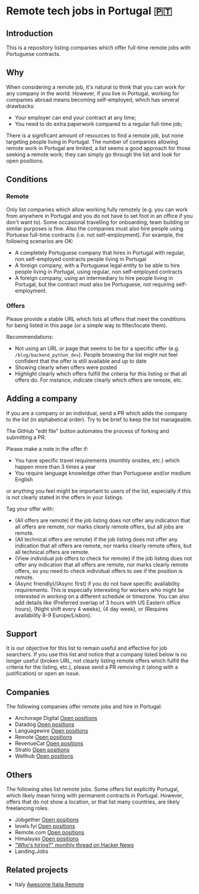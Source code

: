 # Remote tech jobs in Portugal 🇵🇹

## Introduction

This is a repository listing companies which offer full-time remote jobs with
Portuguese contracts.

## Why

When considering a remote job, it's natural to think that you can work for any
company in the world. However, if you live in Portugal, working for companies
abroad means becoming self-employed, which has several drawbacks:

* Your employer can end your contract at any time;
* You need to do extra paperwork compared to a regular full-time job;

There is a significant amount of resources to find a remote job, but none 
targeting people living in Portugal. The number of companies allowing remote
work in Portugal are limited, a list seems a good approach for those seeking
a remote work; they can simply go through the list and look for open positions.

## Conditions

### Remote

Only list companies which allow working fully remotely (e.g. you can
work from anywhere in Portugal and you do not have to set foot in an office if you
don't want to). Some occasional travelling for onboarding, team building or
similar purposes is fine. Also the companies must also hire people using
Portuese full-time contracts (i.e. not self-employment). For example, the
following scenarios are OK:

* A completely Portuguese company that hires in Portugal with regular, non
  self-employed contracts people living in Portugal
* A foreign company, with a Portuguese legal entity to be able to hire people
  living in Portugal, using regular, non self-employed contracts
* A foreign company, using an intermediary to hire people living in Portugal, but
  the contract must also be Portuguese, not requiring self-employment.

### Offers

Please provide a stable URL which lists all offers that meet the conditions
for being listed in this page (or a simple way to filter/locate them).

Recommendations:

* Not using an URL or page that seems to be for a specific offer (e.g.
  `/blog/backend_python_dev`). People browsing the list might not feel
  confident that the offer is still available and up to date
* Showing clearly when offers were posted
* Highlight clearly which offers fulfill the criteria for this listing
  or that all offers do. For instance, indicate clearly which offers
  are remote, etc.

## Adding a company

If you are a company or an individual, send a PR which adds the company to the
list (in alphabetical order). Try to be brief to keep the list manageable.

The GitHub "edit file" button automates the process of forking and submitting a PR.

Please make a note in the offer if:

* You have specific travel requirements (monthly onsites, etc.) which happen
  more than 3 times a year
* You require language knowledge other than Portuguese and/or medium English

or anything you feel might be important to users of the list, especially if
this is not clearly stated in the offers in your listings.

Tag your offer with:

* (All offers are remote) if the job listing does not offer any indication
  that all offers are remote, nor marks clearly remote offers, but all jobs
  are remote.
* (All technical offers are remote) if the job listing does not offer any
  indication that all offers are remote, nor marks clearly remote offers,
  but all technical offers are remote.
* (View individual job offers to check for remote) if the job listing does
  not offer any indication that all offers are remote, nor marks clearly
  remote offers, so you need to check individual offers to see if the
  position is remote.
* (Async friendly)/(Async first) if you do not have specific availability
  requirements. This is especially interesting for workers who might be
  interested in working on a different schedule or timezone. You can also
  add details like (Preferred overlap of 3 hours with US Eastern office
  hours), (Night shift every 4 weeks), (4 day week), or (Requires
  availability 8-9 Europe/Lisbon).

## Support

It is our objective for this list to remain useful and effective for job
searchers. If you use this list and notice that a company listed below is no
longer useful (broken URL, not clearly listing remote offers which fulfill
the criteria for the listing, etc.), please send a PR removing it (along
with a justification) or open an issue.

## Companies

The following companies offer remote jobs and hire in Portugal:

* Anchorage Digital [Open positions](https://jobs.lever.co/anchorage?location=Portugal)
* Datadog [Open positions](https://careers.datadoghq.com/)
* Languagewire [Open positions](https://apply.workable.com/languagewire/)
* Remote [Open positions](https://boards.greenhouse.io/remotecom)
* RevenueCat [Open positions](https://www.revenuecat.com/careers/)
* Stratio [Open positions](https://careers.stratioautomotive.com/#jobs)
* Wellhub [Open positions](https://wellhub.com/careers)

## Others

The following sites list remote jobs. Some offers list explicitly Portugal, which likely mean hiring with permanent contracts
in Portugal. However, offers that do not show a location, or that list many countries, are likely freelancing roles.

* Jobgether [Open positions](https://jobgether.com/search-offers?locations=622a65b2671f2c8b98fac7ae)
* levels.fyi [Open positions](https://www.levels.fyi/jobs/location/portugal?locationSlug=portugal)
* Remote.com [Open positions](https://remote.com/jobs/all?workplaceLocation=remote&country=PRT)
* Himalayas [Open positions](https://himalayas.app/jobs/countries/portugal)
* ["Who's hiring?" monthly thread on Hacker News](https://www.hacker-jobs.com/)
* Landing.Jobs

## Related projects

* Italy [Awesome Italia Remote](https://github.com/italiaremote/awesome-italia-remote)
